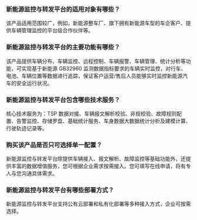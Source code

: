 
### 新能源监控与转发平台的适用对象有哪些？
该产品适用范围较广，例如，新能源整车厂、旗下拥有新能源车型的车企客户、提供车辆管理监控的平台级合作伙伴等。

### 新能源监控与转发平台的主要功能有哪些？
该产品提供车辆分布、车辆监控、远程控制、车辆报警、车辆管理、统计分析等功能，可实现基于新能源 GB32960 监测数据指标要求的车辆实时监控，对行车、电池、车辆位置等数据进行追踪，保证客户运营/售后人员能够实时监控新能源汽车的安全运行状况。

### 新能源监控与转发平台包含哪些技术服务？
核心技术服务为：TSP 数据对接、车辆报文解析校验、非规校验、故障规则配置、告警监控、存储罗盘、基础统计服务、车身数据大数据统计分析及建模计算、行驶轨迹记录等。

### 购买该产品是否只可选择单一配置？
新能源监控与转发平台除提供车辆接入、报文解析、故障监控等基础功能外，还提供丰富的数据增值服务，您可根据企业需求按需接入。您可填写在线申请，将有专人与您沟通具体需求。

### 新能源监控与转发平台有哪些部署方式？
新能源监控与转发平台支持公有云部署和私有化部署等多种接入方式，企业可按需选择。
